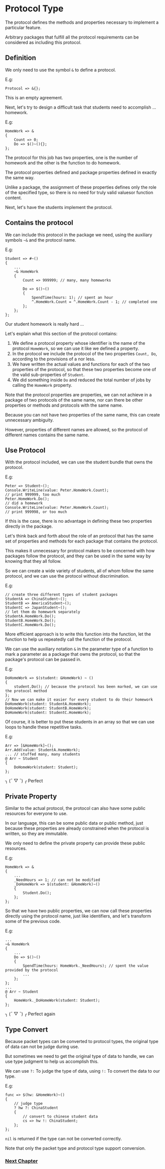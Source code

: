 # Protocol Type
The protocol defines the methods and properties necessary to implement a particular feature.

Arbitrary packages that fulfill all the protocol requirements can be considered as including this protocol.
## Definition
We only need to use the symbol `&` to define a protocol.

E.g:

    Protocol => &{};

This is an empty agreement.

Next, let's try to design a difficult task that students need to accomplish ... homework.

E.g:

    HomeWork => &
    {
        Count => 0;
        Do => $()~(){};
    };

The protocol for this job has two properties, one is the number of homework and the other is the function to do homework.

The protocol properties defined and package properties defined in exactly the same way.

Unlike a package, the assignment of these properties defines only the role of the specified type, so there is no need for truly valid values ​​or function content.

Next, let's have the students implement the protocol.
## Contains the protocol
We can include this protocol in the package we need, using the auxiliary symbols `~&` and the protocol name.

E.g:

    Student => #~()
    {
        ...
        ~& HomeWork
        {
            Count => 999999; // many, many homeworks

            Do => $()~()
            {
                SpendTime(hours: 1); // spent an hour
                ^.HomeWork.Count = ^.HomeWork.Count - 1; // completed one
            };
        };
    };

Our student homework is really hard ...

Let's explain what this section of the protocol contains:
1. We define a protocol property whose identifier is the name of the protocol `HomeWork`, so we can use it like we defined a property.
1. In the protocol we include the protocol of the two properties `Count, Do`, according to the provisions of a nor less.
1. We have written the actual values ​​and functions for each of the two properties of the protocol, so that these two properties become one of the valid sub-properties of `Student`.
1. We did something inside `Do` and reduced the total number of jobs by calling the `HomeWork` property.

Note that the protocol properties are properties, we can not achieve in a package of two protocols of the same name, nor can there be other properties or methods and protocols with the same name.

Because you can not have two properties of the same name, this can create unnecessary ambiguity.

However, properties of different names are allowed, so the protocol of different names contains the same name.

## Use Protocol
With the protocol included, we can use the student bundle that owns the protocol.

E.g:

    Peter => Student~();
    Console.WriteLine(value: Peter.HomeWork.Count);
    // print 999999, too much
    Peter.HomeWork.Do();
    // did a homework
    Console.WriteLine(value: Peter.HomeWork.Count);
    // print 999998, or too much

If this is the case, there is no advantage in defining these two properties directly in the package.

Let's think back and forth about the role of an protocol that has the same set of properties and methods for each package that contains the protocol.

This makes it unnecessary for protocol makers to be concerned with how packages follow the protocol, and they can be used in the same way by knowing that they all follow.

So we can create a wide variety of students, all of whom follow the same protocol, and we can use the protocol without discrimination.

E.g:

    // create three different types of student packages
    StudentA => ChinaStudent~();
    StudentB => AmericaStudent~();
    StudentC => JapanStudent~();
    // let them do homework separately
    StudentA.HomeWork.Do();
    StudentB.HomeWork.Do();
    StudentC.HomeWork.Do();

More efficient approach is to write this function into the function, let the function to help us repeatedly call the function of the protocol.

We can use the auxiliary notation `&` in the parameter type of a function to mark a parameter as a package that owns the protocol, so that the package's protocol can be passed in.

E.g:

    DoHomeWork => $(student: &HomeWork) ~ ()
    {
        student.Do(); // because the protocol has been marked, we can use the protocol method
    };
    // Now we can make it easier for every student to do their homework
    DoHomeWork(student: StudentA.HomeWork);
    DoHomeWork(student: StudentB.HomeWork);
    DoHomeWork(student: StudentC.HomeWork);

Of course, it is better to put these students in an array so that we can use loops to handle these repetitive tasks.

E.g:

    Arr => [&HomeWork]~();
    Arr.Add(value: StudentA.HomeWork);
    ... // stuffed many, many students
    @ Arr ~ Student
    {
        DoHomeWork(student: Student);
    };

╮ (¯ ▽ ¯) ╭
Perfect
## Private Property
Similar to the actual protocol, the protocol can also have some public resources for everyone to use.

In our language, this can be some public data or public method, just because these properties are already constrained when the protocol is written, so they are immutable.

We only need to define the private property can provide these public resources.

E.g:

    HomeWork => &
    {
        ...
        _NeedHours => 1; // can not be modified
        _DoHomeWork => $(student: &HomeWork)~()
        {
            Student.Do();
        };
    };

So that we have two public properties, we can now call these properties directly using the protocol name, just like identifiers, and let's transform some of the previous code.

E.g:

    ...
    ~& HomeWork
    {
        ...
        Do => $()~()
        {
            SpendTime(hours: HomeWork._NeedHours); // spent the value provided by the protocol
            ...
        };
    };
    ...
    @ Arr ~ Student
    {
        HomeWork._DoHomeWork(student: Student);
    };

╮ (¯ ▽ ¯) ╭
Perfect again

## Type Convert
Because packet types can be converted to protocol types, the original type of data can not be judge during use.

But sometimes we need to get the original type of data to handle, we can use type judgment to help us accomplish this.

We can use `?:` To judge the type of data, using `!:` To convert the data to our type.

E.g:

    func => $(hw: &HomeWork)~()
    {
        // judge type
        ? hw ?: ChinaStudent
        {
            // convert to chinese student data
            cs => hw !: ChinaStudent;
        };
    };

`nil` is returned if the type can not be converted correctly.

Note that only the packet type and protocol type support conversion.

### [Next Chapter](check.md)